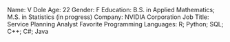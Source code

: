 Name: V Dole
Age: 22
Gender: F
Education: B.S. in Applied Mathematics; M.S. in Statistics (in progress)
Company: NVIDIA Corporation
Job Title: Service Planning Analyst
Favorite Programming Languages: R; Python; SQL; C++; C#; Java
